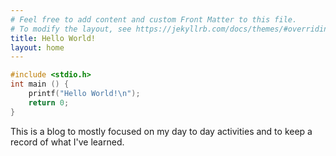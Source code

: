 ```yaml
---
# Feel free to add content and custom Front Matter to this file.
# To modify the layout, see https://jekyllrb.com/docs/themes/#overriding-theme-defaults
title: Hello World!
layout: home
---
```

```c
#include <stdio.h>
int main () {
    printf("Hello World!\n");
    return 0;
}
```
This is a blog to mostly focused on my day to day activities and to keep a record of what I've learned.